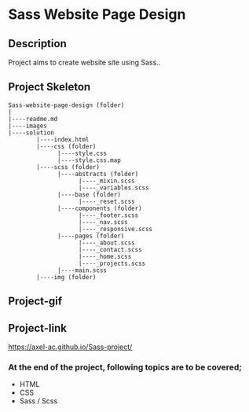 # Sass Website Page Design
## Description
Project aims to create website site using Sass..
## Project Skeleton
```
Sass-website-page-design (folder)
|
|----readme.md                 
|----images             
|----solution
        |----index.html  
        |----css (folder)   
              |----style.css  
              |----style.css.map  
        |----scss (folder)   
              |----abstracts (folder) 
                    |----_mixin.scss 
                    |----_variables.scss 
              |----base (folder) 
                    |----_reset.scss               
              |----components (folder) 
                    |----_footer.scss 
                    |----_nav.scss 
                    |----_responsive.scss 
              |----pages (folder) 
                    |----_about.scss 
                    |----_contact.scss 
                    |----_home.scss 
                    |----_projects.scss 
              |----main.scss  
        |----img (folder)
```
## Project-gif
        
## Project-link
https://axel-ac.github.io/Sass-project/
### At the end of the project, following topics are to be covered;
- HTML 
- CSS
- Sass / Scss
